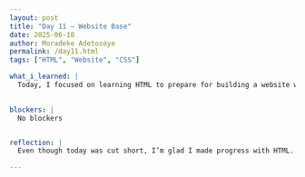 ```yaml
---
layout: post
title: "Day 11 – Website Base"
date: 2025-06-10
author: Moradeke Adetosoye
permalink: /day11.html
tags: ["HTML", "Website", "CSS"]

what_i_learned: |
  Today, I focused on learning HTML to prepare for building a website with my group for our project. I explored the basics of HTML structure and how it can be used to create and organize content on a webpage. This learning will help me contribute to the development of our site. Although I had to leave early due to personal matters, I made progress toward understanding the foundation of web development.  

  
blockers: |
  No blockers


reflection: |
  Even though today was cut short, I’m glad I made progress with HTML. Learning how webpages are structured is important for the role I’ll play in my group project, and I feel more prepared to contribute. What matters is that I used the time I had productively. Moving forward, I want to keep building on what I learned today and apply it directly to our website work.

---
```


